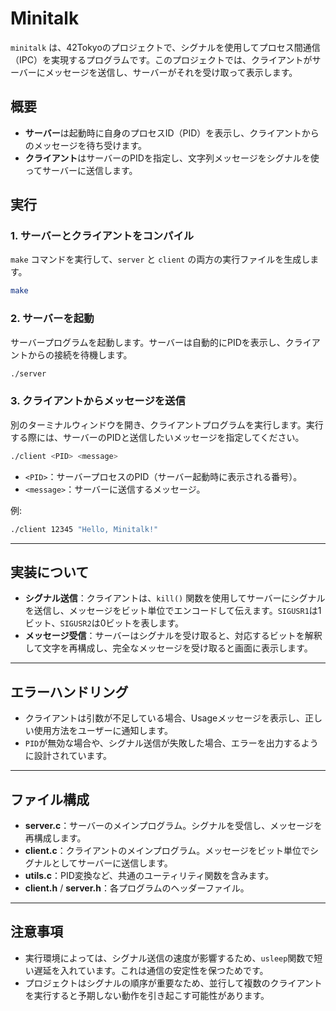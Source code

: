 # Minitalk

`minitalk` は、42Tokyoのプロジェクトで、シグナルを使用してプロセス間通信（IPC）を実現するプログラムです。このプロジェクトでは、クライアントがサーバーにメッセージを送信し、サーバーがそれを受け取って表示します。

## 概要
- **サーバー**は起動時に自身のプロセスID（PID）を表示し、クライアントからのメッセージを待ち受けます。
- **クライアント**はサーバーのPIDを指定し、文字列メッセージをシグナルを使ってサーバーに送信します。

## 実行

### 1. サーバーとクライアントをコンパイル
`make` コマンドを実行して、`server` と `client` の両方の実行ファイルを生成します。

```bash
make
```

### 2. サーバーを起動
サーバープログラムを起動します。サーバーは自動的にPIDを表示し、クライアントからの接続を待機します。

```bash
./server
```

### 3. クライアントからメッセージを送信
別のターミナルウィンドウを開き、クライアントプログラムを実行します。実行する際には、サーバーのPIDと送信したいメッセージを指定してください。

```bash
./client <PID> <message>
```

- `<PID>`：サーバープロセスのPID（サーバー起動時に表示される番号）。
- `<message>`：サーバーに送信するメッセージ。

例:
```bash
./client 12345 "Hello, Minitalk!"
```

---

## 実装について

- **シグナル送信**：クライアントは、`kill()` 関数を使用してサーバーにシグナルを送信し、メッセージをビット単位でエンコードして伝えます。`SIGUSR1`は1ビット、`SIGUSR2`は0ビットを表します。
- **メッセージ受信**：サーバーはシグナルを受け取ると、対応するビットを解釈して文字を再構成し、完全なメッセージを受け取ると画面に表示します。

---

## エラーハンドリング

- クライアントは引数が不足している場合、Usageメッセージを表示し、正しい使用方法をユーザーに通知します。
- `PID`が無効な場合や、シグナル送信が失敗した場合、エラーを出力するように設計されています。

---

## ファイル構成

- **server.c**：サーバーのメインプログラム。シグナルを受信し、メッセージを再構成します。
- **client.c**：クライアントのメインプログラム。メッセージをビット単位でシグナルとしてサーバーに送信します。
- **utils.c**：PID変換など、共通のユーティリティ関数を含みます。
- **client.h** / **server.h**：各プログラムのヘッダーファイル。

---

## 注意事項

- 実行環境によっては、シグナル送信の速度が影響するため、`usleep`関数で短い遅延を入れています。これは通信の安定性を保つためです。
- プロジェクトはシグナルの順序が重要なため、並行して複数のクライアントを実行すると予期しない動作を引き起こす可能性があります。
